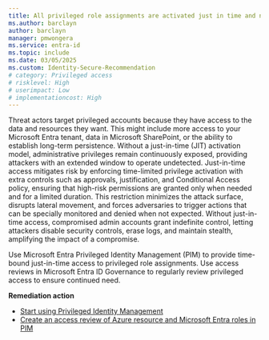 ```yaml
---
title: All privileged role assignments are activated just in time and not permanently active
ms.author: barclayn
author: barclayn
manager: pmwongera
ms.service: entra-id
ms.topic: include
ms.date: 03/05/2025
ms.custom: Identity-Secure-Recommendation
# category: Privileged access
# risklevel: High
# userimpact: Low
# implementationcost: High
---
```

Threat actors target privileged accounts because they have access to the data and resources they want. This might include more access to your Microsoft Entra tenant, data in Microsoft SharePoint, or the ability to establish long-term persistence. Without a just-in-time (JIT) activation model, administrative privileges remain continuously exposed, providing attackers with an extended window to operate undetected. Just-in-time access mitigates risk by enforcing time-limited privilege activation with extra controls such as approvals, justification, and Conditional Access policy, ensuring that high-risk permissions are granted only when needed and for a limited duration. This restriction minimizes the attack surface, disrupts lateral movement, and forces adversaries to trigger actions that can be specially monitored and denied when not expected. Without just-in-time access, compromised admin accounts grant indefinite control, letting attackers disable security controls, erase logs, and maintain stealth, amplifying the impact of a compromise.

Use Microsoft Entra Privileged Identity Management (PIM) to provide time-bound just-in-time access to privileged role assignments. Use access reviews in Microsoft Entra ID Governance to regularly review privileged access to ensure continued need.

**Remediation action**

- [Start using Privileged Identity Management](/entra/id-governance/privileged-identity-management/pim-getting-started)
- [Create an access review of Azure resource and Microsoft Entra roles in PIM](/entra/id-governance/privileged-identity-management/pim-create-roles-and-resource-roles-review)